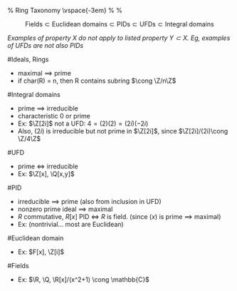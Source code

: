 % Ring Taxonomy \vspace{-3em}
% 
% 

$$\text{Fields} \subset \text{Euclidean domains} \subset \text{PIDs}
\subset \text{UFDs} \subset \text{Integral domains}$$

*Examples of property $X$ do not apply to listed property $Y \subset X$.
Eg, examples of UFDs are not also PIDs*

#Ideals, Rings

* maximal $\implies$ prime
* if char(R) = n, then R contains subring $\cong \Z/n\Z$

#Integral domains

* prime $\implies$ irreducible
* characteristic 0 or prime
* Ex: $\Z[2i]$ not a UFD: $4 = (2)(2) = (2i)(-2i)$
* Also, $(2i)$ is irreducible but not prime in $\Z[2i]$, since $\Z[2i]/(2i)\cong \Z/4\Z$

#UFD

* prime $\iff$ irreducible
* Ex: $\Z[x], \Q[x,y]$

#PID

* irreducible $\implies$ prime (also from inclusion in UFD)
* nonzero prime ideal $\implies$ maximal
* $R$ commutative, $R[x]$ PID $\iff$ $R$ is field. (since $(x)$ is prime $\implies$ maximal)
* Ex: (nontrivial... most are Euclidean)

#Euclidean domain

* Ex: $F[x], \Z[i]$

#Fields

* Ex: $\R, \Q, \R[x]/(x^2+1) \cong \mathbb{C}$
